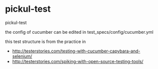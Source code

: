 pickul-test
===========

pickul-test

the config of cucumber can be edited in test_specs/config/cucumber.yml

this test structure is from the practice in 
- http://testerstories.com/testing-with-cucumber-capybara-and-selenium/
- http://testerstories.com/spiking-with-open-source-testing-tools/
